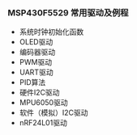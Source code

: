 ### MSP430F5529 常用驱动及例程
- 系统时钟初始化函数
- OLED驱动
- 编码器驱动
- PWM驱动
- UART驱动
- PID算法
- 硬件I2C驱动
- MPU6050驱动
- 软件（模拟）I2C驱动
- nRF24L01驱动